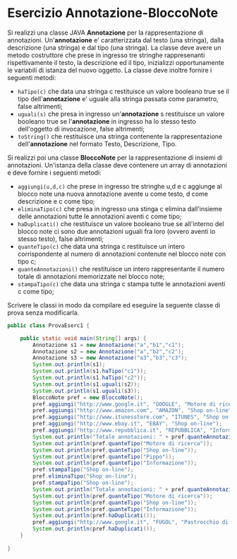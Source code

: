 # Esercizio Annotazione-BloccoNote

Si realizzi una classe JAVA **Annotazione** per la rappresentazione di annotazioni. Un'**annotazione** e' caratterizzata dal testo (una stringa), dalla descrizione (una stringa) e dal tipo (una stringa). La classe deve avere un metodo costruttore che prese in ingresso tre stringhe rappresenanti rispettivamente il testo, la descrizione ed il tipo, inizializzi opportunamente le variabili di istanza del nuovo oggetto. La classe deve inoltre fornire i seguenti metodi:

* `haTipo(c)` che data una stringa c restituisce un valore booleano true se il tipo dell'**annotazione** e' uguale alla stringa passata come parametro, false altrimenti;
* `uguali(s)` che presa in ingresso un'**annotazione** s restituisce un valore booleano true se l'**annotazione** in ingresso ha lo stesso testo dell'oggetto di invocazione, false altrimenti;
* `toString()` che restituisce una stringa contenente la rappresentazione dell'**annotazione** nel formato Testo, Descrizione, Tipo.

Si realizzi poi una classe **BloccoNote** per la rappresentazione di insiemi di annotazioni. Un'istanza della classe deve contenere un array di annotazioni e deve fornire i seguenti metodi:

* `aggiungi(u,d,c)` che prese in ingresso tre stringhe u,d e c aggiunge al blocco note una nuova annotazione avente u come testo, d come descrizione e c come tipo;
* `eliminaTipo(c)` che presa in ingresso una stinga c elimina dall'insieme delle annotazioni tutte le annotazioni aventi c come tipo;
* `haDuplicati()` che restituisce un valore booleano true se all'interno del blocco note ci sono due annotazioni uguali fra loro (ovvero aventi lo stesso testo), false altrimenti;
* `quanteTipo(c)` che data una stringa c restituisce un intero corrispondente al numero di annotazioni contenute nel blocco note con tipo c;
* `quanteAnnotazioni()` che restituisce un intero rappresentante il numero totale di annotazioni memorizzate nel blocco note;
* `stampaTipo(c)` che data una stringa c stampa tutte le annotazioni aventi c come tipo;

Scrivere le classi in modo da compilare ed eseguire la seguente classe di prova senza modificarla.


```java
public class ProvaEserc1 {

	public static void main(String[] args) {
		Annotazione s1 = new Annotazione("a","b1","c1");
		Annotazione s2 = new Annotazione("a","b2","c2");
		Annotazione s3 = new Annotazione("a3","b3","c3");
		System.out.println(s1);
		System.out.println(s1.haTipo("c1"));
		System.out.println(s1.haTipo("c2"));
		System.out.println(s1.uguali(s2));
		System.out.println(s1.uguali(s3));
		BloccoNote pref = new BloccoNote();
		pref.aggiungi("http://www.google.it", "GOOGLE", "Motore di ricerca");
		pref.aggiungi("http://www.amazon.com", "AMAZON", "Shop on-line");
		pref.aggiungi("http://www.itunesstore.com", "ITUNES", "Shop on-line");
		pref.aggiungi("http://www.ebay.it", "EBAY", "Shop on-line");
		pref.aggiungi("http://www.repubblica.it", "REPUBBLICA", "Informazione");
		System.out.println("Totale annotazioni: " + pref.quanteAnnotazioni());
		System.out.println(pref.quanteTipo("Motore di ricerca"));
		System.out.println(pref.quanteTipo("Shop on-line"));
		System.out.println(pref.quanteTipo("Pippo"));
		System.out.println(pref.quanteTipo("Informazione"));
		pref.stampaTipo("Shop on-line");
		pref.eliminaTipo("Shop on-line");
		pref.stampaTipo("Shop on-line");
		System.out.println("Totale annotazioni: " + pref.quanteAnnotazioni());
		System.out.println(pref.quanteTipo("Motore di ricerca"));
		System.out.println(pref.quanteTipo("Shop on-line"));
		System.out.println(pref.quanteTipo("Informazione"));
		System.out.println(pref.haDuplicati());
		pref.aggiungi("http://www.google.it", "FUGOL", "Pastrocchio di rierca");
		System.out.println(pref.haDuplicati());		
	}
	
}
```